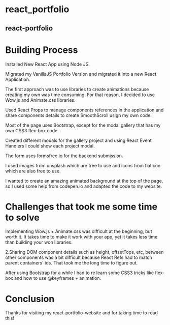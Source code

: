 # react_portfolio

## react-portfolio


# Building Process
Installed New React App using Node JS.

Migrated my VanillaJS Portfolio Version and migrated it into a new React Application.

The first approach was to use libraries to create animations because creating my own was time consuming. For that reason, I decided to use Wow.js and Animate.css libraries.

Used React Props to manage components references in the application and share components details to create SmoothScroll usign my own code.

Most of the page uses Bootstrap, except for the modal gallery that has my own CSS3 flex-box code.

Created different modals for the gallery project and using React Event Handlers I could show each project modal.

The form uses formsfree.io for the backend submission.

I used images from unsplash which are free to use and icons from flaticon which are also free to use.

I wanted to create an amazing animated background at the top of the page, so I used some help from codepen.io and adapted the code to my website.

# Challenges that took me some time to solve
Implementing Wow.js + Animate.css was difficult at the beginning, but worth it. It takes time to make it work with your app, yet it takes less time than building your won libraries.

2.Sharing DOM component details such as height, offsetTops, etc, between other components was a bit difficult because React Refs had to match parent containers' ids. That took me the long time to figure out.

After using Bootstrap for a while I had to re learn some CSS3 tricks like flex-box and how to use @keyframes + animation.

# Conclusion
Thanks for visiting my react-portfolio-website and for taking time to read this!